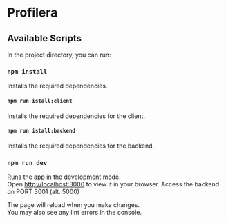 # Profilera

## Available Scripts

In the project directory, you can run:

### `npm install`
Installs the required dependencies.
#### `npm run istall:client`
Installs the required dependencies for the client.
#### `npm run istall:backend`
Installs the required dependencies for the backend.

### `npm run dev`
Runs the app in the development mode.\
Open [http://localhost:3000](http://localhost:3000) to view it in your browser.
Access the backend on PORT 3001 (alt. 5000)

The page will reload when you make changes.\
You may also see any lint errors in the console.
